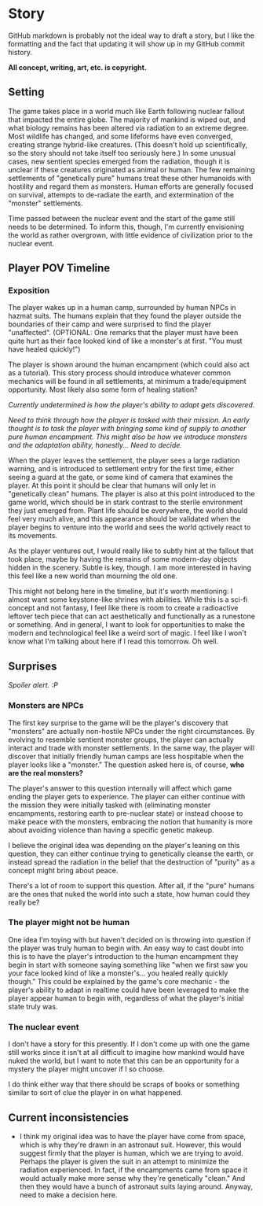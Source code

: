 # Story

GitHub markdown is probably not the ideal way to draft a story, but I like the formatting 
and the fact that updating it will show up in my GitHub commit history.

**All concept, writing, art, etc. is copyright.**

## Setting

The game takes place in a world much like Earth following nuclear fallout that impacted the
entire globe. The majority of mankind is wiped out, and what biology remains has been altered
via radiation to an extreme degree. Most wildlife has changed, and some lifeforms have even
converged, creating strange hybrid-like creatures. (This doesn't hold up scientifically, so 
the story should not take itself too seriously here.) In some unusual cases, new sentient
species emerged from the radiation, though it is unclear if these creatures originated as
animal or human. The few remaining settlements of "genetically pure" humans treat these other
humanoids with hostility and regard them as monsters. Human efforts are generally focused on 
survival, attempts to de-radiate the earth, and extermination of the "monster" settlements.

Time passed between the nuclear event and the start of the game still needs to be determined.
To inform this, though, I'm currently envisioning the world as rather overgrown, with little
evidence of civilization prior to the nuclear event.

## Player POV Timeline

### Exposition
The player wakes up in a human camp, surrounded by human NPCs in hazmat suits. The humans 
explain that they found the player outside the boundaries of their camp and were surprised
to find the player "unaffected". (OPTIONAL: One remarks that the player must have been quite
hurt as their face looked kind of like a monster's at first. "You must have healed quickly!")

The player is shown around the human encampment (which could also act as a tutorial). This
story process should introduce whatever common mechanics will be found in all settlements,
at minimum a trade/equipment opportunity. Most likely also some form of healing station?

*Currently undetermined is how the player's ability to adapt gets discovered.*

*Need to think through how the player is tasked with their mission. An early thought is to task
the player with bringing some kind of supply to another pure human encampment. This might also
be how we introduce monsters and the adaptation ability, honestly... Need to decide.*

When the player leaves the settlement, the player sees a large radiation warning, and is 
introduced to settlement entry for the first time, either seeing a guard at the gate, or
some kind of camera that examines the player. At this point it should be clear that humans
will only let in "genetically clean" humans. The player is also at this point introduced to
the game world, which should be in stark contrast to the sterile environment they just emerged
from. Plant life should be everywhere, the world should feel very much alive, and this 
appearance should be validated when the player begins to venture into the world and sees the
world qctively react to its movements.

As the player ventures out, I would really like to subtly hint at the fallout that took place,
maybe by having the remains of some modern-day objects hidden in the scenery. Subtle is key, 
though. I am more interested in having this feel like a new world than mourning the old one.

This might not belong here in the timeline, but it's worth mentioning: I almost want some
keystone-like shrines with abilities. While this is a sci-fi concept and not fantasy, I feel
like there is room to create a radioactive leftover tech piece that can act aesthetically and
functionally as a runestone or something. And in general, I want to look for opportunities to
make the modern and technological feel like a weird sort of magic. I feel like I won't know
what I'm talking about here if I read this tomorrow. Oh well.




## Surprises

*Spoiler alert. :P*

### Monsters are NPCs
The first key surprise to the game will be the player's discovery that "monsters" are actually
non-hostile NPCs under the right circumstances. By evolving to resemble sentient monster groups,
the player can actually interact and trade with monster settlements. In the same way, the player
will discover that initially friendly human camps are less hospitable when the player looks like
a "monster." The question asked here is, of course, **who are the real monsters?**

The player's answer to this question internally will affect which game ending the player gets to
experience. The player can either continue with the mission they were initially tasked with
(eliminating monster encampments, restoring earth to pre-nuclear state) or instead choose to make
peace with the monsters, embracing the notion that humanity is more about avoiding violence than
having a specific genetic makeup.

I believe the original idea was depending on the player's leaning on this question, they can
either continue trying to genetically cleanse the earth, or instead spread the radiation in the
belief that the destruction of "purity" as a concept might bring about peace.

There's a lot of room to support this question. After all, if the "pure" humans are the ones that
nuked the world into such a state, how human could they really be?

### The player might not be human
One idea I'm toying with but haven't decided on is throwing into question if the player was truly
human to begin with. An easy way to cast doubt into this is to have the player's introduction to
the human encampment they begin in start with someone saying something like "when we first saw you
your face looked kind of like a monster's... you healed really quickly though." This could be
explained by the game's core mechanic - the player's ability to adapt in realtime could have been
leveraged to make the player appear human to begin with, regardless of what the player's initial
state truly was.

### The nuclear event
I don't have a story for this presently. If I don't come up with one the game still works since 
it isn't at all difficult to imagine how mankind would have nuked the world, but I want to note 
that this can be an opportunity for a mystery the player might uncover if I so choose.

I do think either way that there should be scraps of books or something similar to sort of clue
the player in on what happened.

## Current inconsistencies

* I think my original idea was to have the player have come from space, which is why they're
drawn in an astronaut suit. However, this would suggest firmly that the player is human, which
we are trying to avoid. Perhaps the player is given the suit in an attempt to minimize the 
radiation experienced. In fact, if the encampments came from space it would actually make more
sense why they're genetically "clean." And then they would have a bunch of astronaut suits
laying around. Anyway, need to make a decision here.
